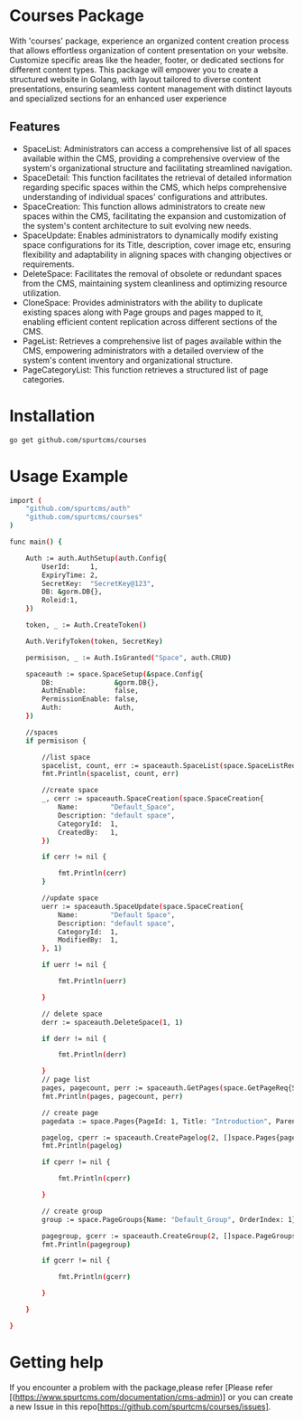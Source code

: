 
# Courses Package

With 'courses' package, experience an organized content creation process that allows effortless organization of content presentation on your website. Customize specific areas like the header, footer, or dedicated sections for different content types.  This package will empower you to create a structured website in Golang, with layout tailored to diverse content presentations, ensuring seamless content management with distinct layouts and specialized sections for an enhanced user experience

## Features

- SpaceList: Administrators can access a comprehensive list of all spaces available within the CMS, providing a comprehensive overview of the system's organizational structure and facilitating streamlined navigation.
- SpaceDetail: This function facilitates the retrieval of detailed information regarding specific spaces within the CMS, which helps comprehensive understanding of individual spaces' configurations and attributes.
- SpaceCreation: This function allows administrators to create new spaces within the CMS, facilitating the expansion and customization of the system's content architecture to suit evolving new needs.
- SpaceUpdate: Enables administrators to dynamically modify existing space configurations for its Title, description, cover image etc, ensuring flexibility and adaptability in aligning spaces with changing objectives or requirements.
- DeleteSpace: Facilitates the removal of obsolete or redundant spaces from the CMS, maintaining system cleanliness and optimizing resource utilization.
- CloneSpace: Provides administrators with the ability to duplicate existing spaces along with Page groups and pages mapped to it, enabling efficient content replication across different sections of the CMS.
- PageList: Retrieves a comprehensive list of pages available within the CMS, empowering administrators with a detailed overview of the system's content inventory and organizational structure.
- PageCategoryList: This function retrieves a structured list of page categories.

# Installation

``` bash
go get github.com/spurtcms/courses
```


# Usage Example

``` bash
import (
	"github.com/spurtcms/auth"
	"github.com/spurtcms/courses"
)

func main() {

	Auth := auth.AuthSetup(auth.Config{
		UserId:     1,
		ExpiryTime: 2,
		SecretKey:  "SecretKey@123",
		DB: &gorm.DB{},
		Roleid:1,
	})

	token, _ := Auth.CreateToken()

	Auth.VerifyToken(token, SecretKey)

	permisison, _ := Auth.IsGranted("Space", auth.CRUD)

	spaceauth := space.SpaceSetup(&space.Config{
		DB:               &gorm.DB{},
		AuthEnable:       false,
		PermissionEnable: false,
		Auth:             Auth,
	})

	//spaces
	if permisison {

		//list space
		spacelist, count, err := spaceauth.SpaceList(space.SpaceListReq{Limit: 10, Offset: 0})
		fmt.Println(spacelist, count, err)

		//create space
		_, cerr := spaceauth.SpaceCreation(space.SpaceCreation{
			Name:        "Default_Space",
			Description: "default space",
			CategoryId:  1,
			CreatedBy:   1,
		})

		if cerr != nil {

			fmt.Println(cerr)
		}

		//update space
		uerr := spaceauth.SpaceUpdate(space.SpaceCreation{
			Name:        "Default Space",
			Description: "default space",
			CategoryId:  1,
			ModifiedBy:  1,
		}, 1)

		if uerr != nil {

			fmt.Println(uerr)

		}

		// delete space
		derr := spaceauth.DeleteSpace(1, 1)

		if derr != nil {

			fmt.Println(derr)

		}
		// page list
		pages, pagecount, perr := spaceauth.GetPages(space.GetPageReq{Spaceid: 2, PublishedPageonly: true})
		fmt.Println(pages, pagecount, perr)

		// create page
		pagedata := space.Pages{PageId: 1, Title: "Introduction", ParentId: 1}

		pagelog, cperr := spaceauth.CreatePagelog(2, []space.Pages{pagedata}, "public")
		fmt.Println(pagelog)

		if cperr != nil {

			fmt.Println(cperr)

		}

		// create group
		group := space.PageGroups{Name: "Default_Group", OrderIndex: 1}

		pagegroup, gcerr := spaceauth.CreateGroup(2, []space.PageGroups{group}, 1)
		fmt.Println(pagegroup)

		if gcerr != nil {

			fmt.Println(gcerr)

		}

	}

}

```

# Getting help
If you encounter a problem with the package,please refer [Please refer [(https://www.spurtcms.com/documentation/cms-admin)] or you can create a new Issue in this repo[https://github.com/spurtcms/courses/issues]. 
